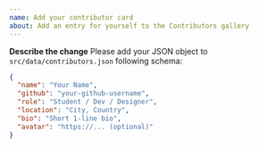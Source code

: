 ```yaml
---
name: Add your contributor card
about: Add an entry for yourself to the Contributors gallery
---
```


**Describe the change**
Please add your JSON object to `src/data/contributors.json` following schema:

```json
{
  "name": "Your Name",
  "github": "your-github-username",
  "role": "Student / Dev / Designer",
  "location": "City, Country",
  "bio": "Short 1-line bio",
  "avatar": "https://... (optional)"
}
